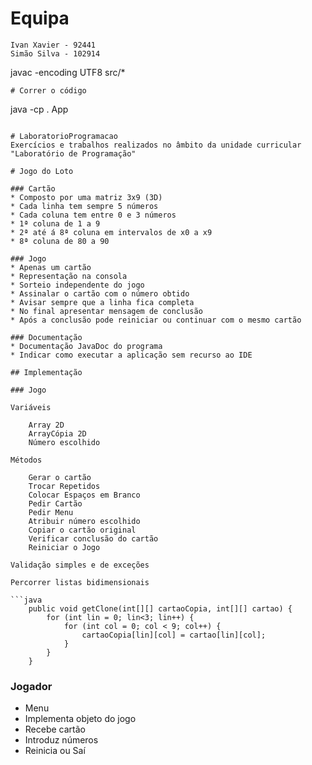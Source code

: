 # Equipa
```
Ivan Xavier - 92441
Simão Silva - 102914
```
javac -encoding UTF8 src/*
```
# Correr o código
```
java -cp . App
```

# LaboratorioProgramacao
Exercícios e trabalhos realizados no âmbito da unidade curricular "Laboratório de Programação"

# Jogo do Loto

### Cartão
* Composto por uma matriz 3x9 (3D)
* Cada linha tem sempre 5 números
* Cada coluna tem entre 0 e 3 números
* 1ª coluna de 1 a 9
* 2ª até á 8ª coluna em intervalos de x0 a x9
* 8ª coluna de 80 a 90

### Jogo
* Apenas um cartão
* Representação na consola
* Sorteio independente do jogo
* Assinalar o cartão com o número obtido
* Avisar sempre que a linha fica completa
* No final apresentar mensagem de conclusão
* Após a conclusão pode reiniciar ou continuar com o mesmo cartão

### Documentação
* Documentação JavaDoc do programa
* Indicar como executar a aplicação sem recurso ao IDE

## Implementação

### Jogo

Variáveis

    Array 2D
    ArrayCópia 2D
    Número escolhido

Métodos

    Gerar o cartão
    Trocar Repetidos
    Colocar Espaços em Branco
    Pedir Cartão
    Pedir Menu
    Atribuir número escolhido
    Copiar o cartão original
    Verificar conclusão do cartão
    Reiniciar o Jogo
    
Validação simples e de exceções

Percorrer listas bidimensionais 

```java
    public void getClone(int[][] cartaoCopia, int[][] cartao) {
        for (int lin = 0; lin<3; lin++) {
            for (int col = 0; col < 9; col++) {
                cartaoCopia[lin][col] = cartao[lin][col];
            }
        }
    }
```

### Jogador
* Menu
* Implementa objeto do jogo
* Recebe cartão
* Introduz números
* Reinicia ou Saí


